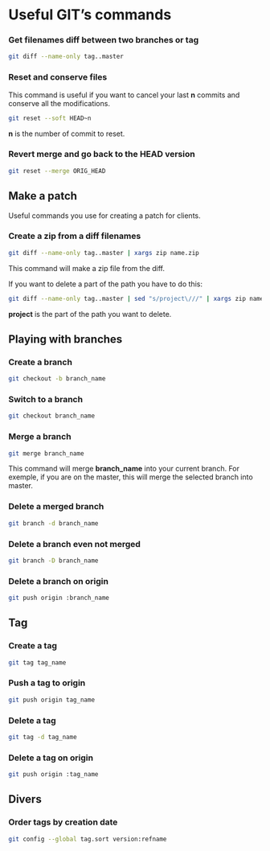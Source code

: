 # Useful GIT’s commands

### Get filenames diff between two branches or tag
```bash
git diff --name-only tag..master
```

### Reset and conserve files
This command is useful if you want to cancel your last **n** commits and conserve all the modifications.

```bash
git reset --soft HEAD~n
```

**n** is the number of commit to reset.

### Revert merge and go back to the HEAD version

```bash
git reset --merge ORIG_HEAD
```

## Make a patch

Useful commands you use for creating a patch for clients.

### Create a zip from a diff filenames
```bash
git diff --name-only tag..master | xargs zip name.zip
```

This command will make a zip file from the diff.

If you want to delete a part of the path you have to do this:

```bash
git diff --name-only tag..master | sed "s/project\///" | xargs zip name.zip
```

**project** is the part of the path you want to delete.

## Playing with branches

### Create a branch
```bash
git checkout -b branch_name
```

### Switch to a branch
```bash
git checkout branch_name
```

### Merge a branch
```bash
git merge branch_name
```

This command will merge **branch_name** into your current branch.
For exemple, if you are on the master, this will merge the selected branch into master.

### Delete a merged branch
```bash
git branch -d branch_name
```

### Delete a branch even not merged
```bash
git branch -D branch_name
```

### Delete a branch on origin
```bash
git push origin :branch_name
```

## Tag

### Create a tag
```bash
git tag tag_name
```

### Push a tag to origin
```bash
git push origin tag_name
```

### Delete a tag
```bash
git tag -d tag_name
```

### Delete a tag on origin
```bash
git push origin :tag_name
```

## Divers

### Order tags by creation date
```bash
git config --global tag.sort version:refname
```
